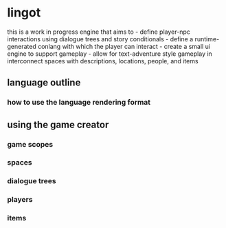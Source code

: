 # lingot
this is a work in progress engine that aims to
    - define player-npc interactions using dialogue trees and story conditionals
    - define a runtime-generated conlang with which the player can interact
    - create a small ui engine to support gameplay
    - allow for text-adventure style gameplay in interconnect spaces with descriptions, locations, people, and items

## language outline

### how to use the language rendering format

## using the game creator

### game scopes

### spaces

### dialogue trees

### players

### items